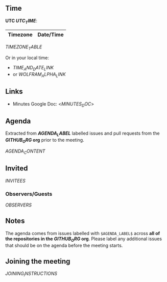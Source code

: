 ## Time

**UTC $UTC_TIME$**:

| Timezone | Date/Time |
| -------- | --------- |
$TIMEZONE_TABLE$

Or in your local time:

* $TIME_AND_DATE_LINK$
* or $WOLFRAM_ALPHA_LINK$

## Links

* Minutes Google Doc: <$MINUTES_DOC$>

## Agenda

Extracted from **$AGENDA_LABEL$** labelled issues and pull requests from the **$GITHUB_ORG$ org** prior to the meeting.

$AGENDA_CONTENT$

## Invited

$INVITEES$

### Observers/Guests

$OBSERVERS$

## Notes

The agenda comes from issues labelled with `$AGENDA_LABEL$` across **all of the repositories in the $GITHUB_ORG$ org**. Please label any additional issues that should be on the agenda before the meeting starts.

## Joining the meeting

$JOINING_INSTRUCTIONS$
